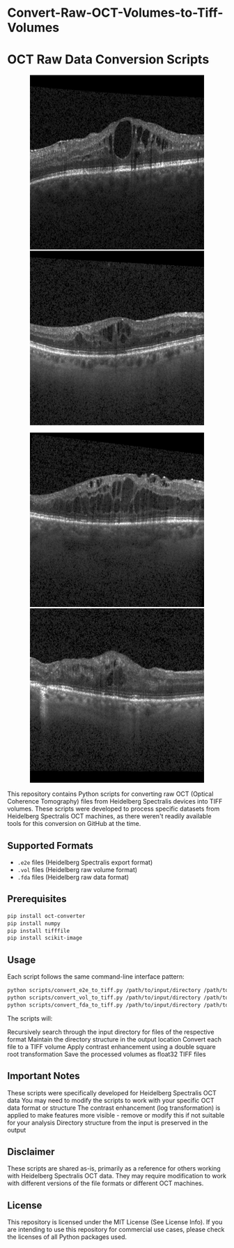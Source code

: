 # Convert-Raw-OCT-Volumes-to-Tiff-Volumes
# OCT Raw Data Conversion Scripts

<p align="center">
  <img src="sample_imgs/slice_24.png" width="400" />
  <img src="sample_imgs/slice_26.png" width="400" />
</p>
<p align="center">
  <img src="sample_imgs/slice_27.png" width="400" />
  <img src="sample_imgs/slice_30.png" width="400" />
</p>

This repository contains Python scripts for converting raw OCT (Optical Coherence Tomography) files from Heidelberg Spectralis devices into TIFF volumes. These scripts were developed to process specific datasets from Heidelberg Spectralis OCT machines, as there weren't readily available tools for this conversion on GitHub at the time.

## Supported Formats
- `.e2e` files (Heidelberg Spectralis export format)
- `.vol` files (Heidelberg raw volume format)
- `.fda` files (Heidelberg raw data format)

## Prerequisites
```bash
pip install oct-converter
pip install numpy
pip install tifffile
pip install scikit-image
```

## Usage
Each script follows the same command-line interface pattern:
```bash
python scripts/convert_e2e_to_tiff.py /path/to/input/directory /path/to/output/directory
python scripts/convert_vol_to_tiff.py /path/to/input/directory /path/to/output/directory
python scripts/convert_fda_to_tiff.py /path/to/input/directory /path/to/output/directory
```

The scripts will:

Recursively search through the input directory for files of the respective format
Maintain the directory structure in the output location
Convert each file to a TIFF volume
Apply contrast enhancement using a double square root transformation
Save the processed volumes as float32 TIFF files

## Important Notes

These scripts were specifically developed for Heidelberg Spectralis OCT data
You may need to modify the scripts to work with your specific OCT data format or structure
The contrast enhancement (log transformation) is applied to make features more visible - remove or modify this if not suitable for your analysis
Directory structure from the input is preserved in the output

## Disclaimer
These scripts are shared as-is, primarily as a reference for others working with Heidelberg Spectralis OCT data. They may require modification to work with different versions of the file formats or different OCT machines.

## License
This repository is licensed under the MIT License (See License Info). If you are intending to use this repository for commercial use cases, please check the licenses of all Python packages used.
